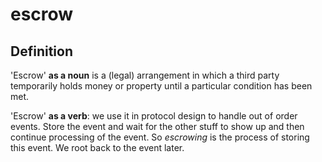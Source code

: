 # escrow
## Definition

'Escrow' **as a noun** is a (legal) arrangement in which a third party temporarily holds money or property until a particular condition has been met.

'Escrow' **as a verb**: we use it in protocol design to handle out of order events.  Store the event and wait for the other stuff to show up and then continue processing of the event. So _escrowing_ is the process of storing this event. We root back to the event later. 